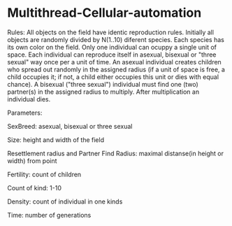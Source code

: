 # Multithread-Cellular-automation

Rules: All objects on the field have identic reproduction rules. Initially all objects are randomly divided by N(1..10) diferent species. Each species has its own color on the field. Only one individual can ocuppy a single unit of space. Each individual can reproduce itself in asexual, bisexual or "three sexual" way once per a unit of time. An asexual individual creates children who spread out randomly in the assigned radius (if a unit of space is free, a child occupies it; if not, a child either occupies this unit or dies with equal chance). A bisexual ("three sexual") individual must find one (two) partner(s) in the assigned radius to multiply. After multiplication an individual dies.

Parameters:

SexBreed: asexual, bisexual or three sexual

Size: height and width of the field

Resettlement radius and Partner Find Radius: maximal distanse(in height or width) from point

Fertility: count of children

Count of kind: 1-10

Density: count of individual in one kinds

Time: number of generations

